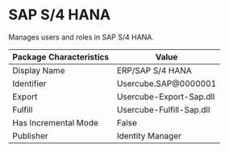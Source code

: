 # SAP S/4 HANA

Manages users and roles in SAP S/4 HANA.

| Package Characteristics | Value                    |
| ----------------------- | ------------------------ |
| Display Name            | ERP/SAP S/4 HANA         |
| Identifier              | Usercube.SAP@0000001     |
| Export                  | Usercube-Export-Sap.dll  |
| Fulfill                 | Usercube-Fulfill-Sap.dll |
| Has Incremental Mode    | False                    |
| Publisher               | Identity Manager         |
